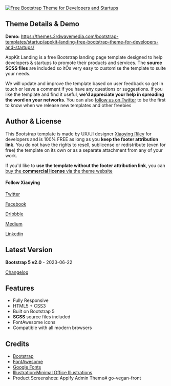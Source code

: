 <a href="https://themes.3rdwavemedia.com/bootstrap-templates/startup/appkit-landing-free-bootstrap-theme-for-developers-and-startups/" target="_blank"><img src="https://themes.3rdwavemedia.com/wp-content/uploads/2018/07/Free-Bootstrap-Theme-for-Developers-Appkit-landing-1.jpg" alt="Free Bootstrap Theme for Developers and Startups" /></a>

## Theme Details & Demo


**Demo:** https://themes.3rdwavemedia.com/bootstrap-templates/startup/appkit-landing-free-bootstrap-theme-for-developers-and-startups/

AppKit Landing is a free Bootstrap landing page template designed to help developers & startups to promote their products and services. The **source SCSS files** are included so itÕs very easy to customise the template to suite your needs.

We will update and improve the template based on user feedback so get in touch or leave a comment if you have any questions or suggestions. If you like the template and find it useful, **we'd appreciate your help in spreading the word on your networks**. You can also [follow us on Twitter](https://twitter.com/3rdwave_themes) to be the first to know when we release new templates and other freebies

## Author & License

This Bootstrap template is made by UX/UI designer [Xiaoying Riley](https://twitter.com/3rdwave_themes) for developers and is 100% FREE as long as you **keep the footer attribution link**. You do not have the rights to resell, sublicense or redistribute (even for free) the template on its own or as a separate attachment from any of your work.


If you'd like to **use the template without the footer attribution link**, you can [buy the **commercial license** via the theme website](https://themes.3rdwavemedia.com/bootstrap-templates/startup/appkit-landing-free-bootstrap-theme-for-developers-and-startups/)


#### Follow Xiaoying

[Twitter](https://twitter.com/3rdwave_themes)

[Facebook](https://www.facebook.com/3rdwavethemes/)

[Dribbble](https://dribbble.com/Xiaoying)

[Medium](https://medium.com/@3rdwave_themes)

[Linkedin](https://uk.linkedin.com/in/xiaoying)


## Latest Version
**Bootstrap 5 v2.0** - 2023-06-22

[Changelog](https://themes.3rdwavemedia.com/bootstrap-templates/startup/appkit-landing-free-bootstrap-theme-for-developers-and-startups/?target=changelog)


## Features

-  Fully Responsive
-  HTML5 + CSS3
-  Built on Bootstrap 5
-  **SCSS** source files included
-  FontAwesome icons
-  Compatible with all modern browsers

## Credits
- [Bootstrap](http://getbootstrap.com/)
- [FontAwesome](https://fontawesome.com/)
- [Google Fonts](https://fonts.google.com/)
- [Illustration:Minimal Office Illustrations](http://www.sketchappsources.com/free-source/1388-minimal-office-desk-illustrations-icons-sketch-freebie-resource.html)
- Product Screenshots: Appify Admin Theme# go-vegan-front
